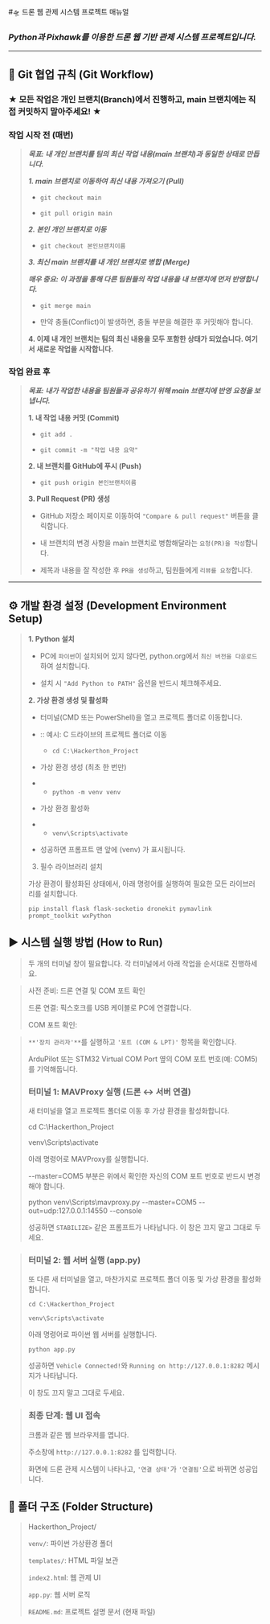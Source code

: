 #🛸 드론 웹 관제 시스템 프로젝트 매뉴얼

### ***Python과 Pixhawk를 이용한 드론 웹 기반 관제 시스템 프로젝트입니다.***

---
## 🌳 Git 협업 규칙 (Git Workflow)
### **★ 모든 작업은 개인 브랜치(Branch)에서 진행하고, main 브랜치에는 직접 커밋하지 말아주세요! ★**

### 작업 시작 전 (매번)
>***목표: 내 개인 브랜치를 팀의 최신 작업 내용(main 브랜치)과 동일한 상태로 만듭니다.***
>
>***1. main 브랜치로 이동하여 최신 내용 가져오기 (Pull)***
>
>+ `git checkout main`
>
>+ `git pull origin main`
>
>***2. 본인 개인 브랜치로 이동***
>
>+ `git checkout 본인브랜치이름`
>
>***3. 최신 main 브랜치를 내 개인 브랜치로 병합 (Merge)***
>
>
>***매우 중요: 이 과정을 통해 다른 팀원들의 작업 내용을 내 브랜치에 먼저 반영합니다.***
>+ `git merge main`
>
>+ 만약 충돌(Conflict)이 발생하면, 충돌 부분을 해결한 후 커밋해야 합니다.
>
>**4. 이제 내 개인 브랜치는 팀의 최신 내용을 모두 포함한 상태가 되었습니다. 여기서 새로운 작업을 시작합니다.**

### 작업 완료 후
>***목표: 내가 작업한 내용을 팀원들과 공유하기 위해 main 브랜치에 반영 요청을 보냅니다.***
>
>**1. 내 작업 내용 커밋 (Commit)**
>
>+ `git add .`
>
>+ `git commit -m "작업 내용 요약"`
>
>**2. 내 브랜치를 GitHub에 푸시 (Push)**
>
>+ `git push origin 본인브랜치이름`
>
>**3. Pull Request (PR) 생성**
>
>+ GitHub 저장소 페이지로 이동하여 `"Compare & pull request"` 버튼을 클릭합니다.
>
>+ 내 브랜치의 변경 사항을 main 브랜치로 병합해달라는 `요청(PR)을 작성`합니다.
>
>+ 제목과 내용을 잘 작성한 후 `PR을 생성`하고, 팀원들에게 `리뷰를 요청`합니다.
---

## ⚙️ 개발 환경 설정 (Development Environment Setup)
>**1. Python 설치**
>
>+ PC에 `파이썬`이 설치되어 있지 않다면, python.org에서 `최신 버전을 다운로드`하여 설치합니다.
>
>+ 설치 시 `"Add Python to PATH"` 옵션을 반드시 체크해주세요.
>
>**2. 가상 환경 생성 및 활성화**
>+ 터미널(CMD 또는 PowerShell)을 열고 프로젝트 폴더로 이동합니다.
>
>+ :: 예시: C 드라이브의 프로젝트 폴더로 이동
>   + `cd C:\Hackerthon_Project`
>
>+ 가상 환경 생성 (최초 한 번만)
>
>+ + `python -m venv venv`
>
>+ 가상 환경 활성화
>
>+ + `venv\Scripts\activate`
>
>+ 성공하면 프롬프트 맨 앞에 (venv) 가 표시됩니다.
>
>3. 필수 라이브러리 설치
>
>가상 환경이 활성화된 상태에서, 아래 명령어를 실행하여 필요한 모든 라이브러리를 설치합니다.
>
>   `pip install flask flask-socketio dronekit pymavlink prompt_toolkit wxPython`

## ▶️ 시스템 실행 방법 (How to Run)
>두 개의 터미널 창이 필요합니다. 각 터미널에서 아래 작업을 순서대로 진행하세요.

>사전 준비: 드론 연결 및 COM 포트 확인
>
>드론 연결: 픽스호크를 USB 케이블로 PC에 연결합니다.
>
>COM 포트 확인:

> `**'장치 관리자'**`를 실행하고 `'포트 (COM & LPT)'` 항목을 확인합니다.
>
>ArduPilot 또는 STM32 Virtual COM Port 옆의 COM 포트 번호(예: COM5)를 기억해둡니다.
>
>### 터미널 1: MAVProxy 실행 (드론 ↔ 서버 연결)
>새 터미널을 열고 프로젝트 폴더로 이동 후 가상 환경을 활성화합니다.
>
>cd C:\Hackerthon_Project
>
>venv\Scripts\activate
>
>아래 명령어로 MAVProxy를 실행합니다.
>
>--master=COM5 부분은 위에서 확인한 자신의 COM 포트 번호로 반드시 변경해야 합니다.
>
>python venv\Scripts\mavproxy.py --master=COM5 --out=udp:127.0.0.1:14550 --console
>
>성공하면 `STABILIZE>` 같은 프롬프트가 나타납니다. 이 창은 끄지 말고 그대로 두세요.

>### 터미널 2: 웹 서버 실행 (app.py)
>또 다른 새 터미널을 열고, 마찬가지로 프로젝트 폴더 이동 및 가상 환경을 활성화합니다.
>
>`cd C:\Hackerthon_Project`
>
>`venv\Scripts\activate`
>
>아래 명령어로 파이썬 웹 서버를 실행합니다.
>
>`python app.py`
>
>성공하면 `Vehicle Connected!`와 `Running on http://127.0.0.1:8282` 메시지가 나타납니다.
>
>이 창도 끄지 말고 그대로 두세요.

>### 최종 단계: 웹 UI 접속
>크롬과 같은 웹 브라우저를 엽니다.
>
>주소창에 `http://127.0.0.1:8282` 를 입력합니다.
>
>화면에 드론 관제 시스템이 나타나고, `'연결 상태'`가 `'연결됨'`으로 바뀌면 성공입니다.

## 📂 폴더 구조 (Folder Structure)
>Hackerthon_Project/
>
>`venv/`: 파이썬 가상환경 폴더
>
>`templates/`: HTML 파일 보관
>
>`index2.htm`l: 웹 관제 UI
>
>`app.py`: 웹 서버 로직
>
>`README.md`: 프로젝트 설명 문서 (현재 파일)